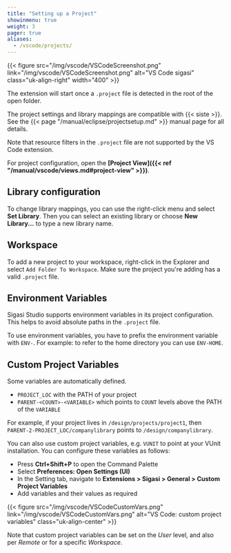 ```yaml
---
title: "Setting up a Project"
showinmenu: true
weight: 3
pager: true
aliases:
  - /vscode/projects/
---
```


{{< figure src="/img/vscode/VSCodeScreenshot.png" link="/img/vscode/VSCodeScreenshot.png" alt="VS Code sigasi" class="uk-align-right" width="400" >}}

The extension will start once a `.project` file is detected in the root of the open folder.

The project settings and library mappings are compatible with {{< siste >}}.
See the {{< page "/manual/eclipse/projectsetup.md" >}} manual page for all details.

Note that resource filters in the `.project` file are not supported by the VS Code extension.

For project configuration, open the **[Project View]({{< ref "/manual/vscode/views.md#project-view" >}})**.

## Library configuration

To change library mappings, you can use the right-click menu and select **Set Library**.
Then you can select an existing library or choose **New Library...** to type a new library name.

## Workspace

To add a new project to your workspace, right-click in the Explorer and select `Add Folder To Workspace`.
Make sure the project you're adding has a valid `.project` file.

## Environment Variables

Sigasi Studio supports environment variables in its project configuration.
This helps to avoid absolute paths in the `.project` file.

To use environment variables, you have to prefix the environment variable with `ENV-`.
For example: to refer to the home directory you can use `ENV-HOME`.

## Custom Project Variables

Some variables are automatically defined.

* `PROJECT_LOC` with the PATH of your project
* `PARENT-<COUNT>-<VARIABLE>` which points to `COUNT` levels above the PATH of the `VARIABLE`

For example, if your project lives in `/design/projects/project1`, then `PARENT-2-PROJECT_LOC/companylibrary` points to `/design/companylibrary`.

You can also use custom project variables, e.g. `VUNIT` to point at your VUnit installation.
You can configure these variables as follows:

* Press **Ctrl+Shift+P** to open the Command Palette
* Select **Preferences: Open Settings (UI)**
* In the Setting tab, navigate to **Extensions > Sigasi > General > Custom Project Variables**
* Add variables and their values as required

{{< figure src="/img/vscode/VSCodeCustomVars.png" link="/img/vscode/VSCodeCustomVars.png" alt="VS Code: custom project variables" class="uk-align-center" >}}

Note that custom project variables can be set on the _User_ level, and also per _Remote_ or for a specific _Workspace_.
